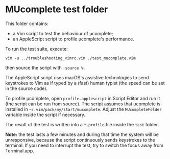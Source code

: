 # MUcomplete test folder

This folder contains:

- a Vim script to test the behaviour of µcomplete;
- an AppleScript script to profile µcomplete's performance.

To run the test suite, execute:

```
vim -u ../troubleshooting_vimrc.vim ./test_mucomplete.vim
```

then source the script with `:source %`.

The AppleScript script uses macOS's assistive technologies to send keystrokes to
Vim as if typed by a (fast) human typist (the speed can be set in the source
code).

To profile µcomplete, open `profile.applescript` in Script Editor and run it
(the script can be run from source). The script assumes that µcomplete is
installed in `~/.vim/pack/my/start/mucomplete`. Adjust the `MUcompleteFolder`
variable inside the script if necessary.

The result of the test is written into a `*.profile` file inside the `test`
folder.

**Note:** the test lasts a few minutes and during that time the system will be
unresponsive, because the script continuously sends keystrokes to the terminal.
If you need to interrupt the test, try to switch the focus away from
Terminal.app.

